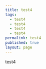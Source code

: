 ```yaml
---
title: test4
tags:
  - test4
  - test4
  - test4
  - test4
permalink: test4
published: true
layout: page
---
```

test4